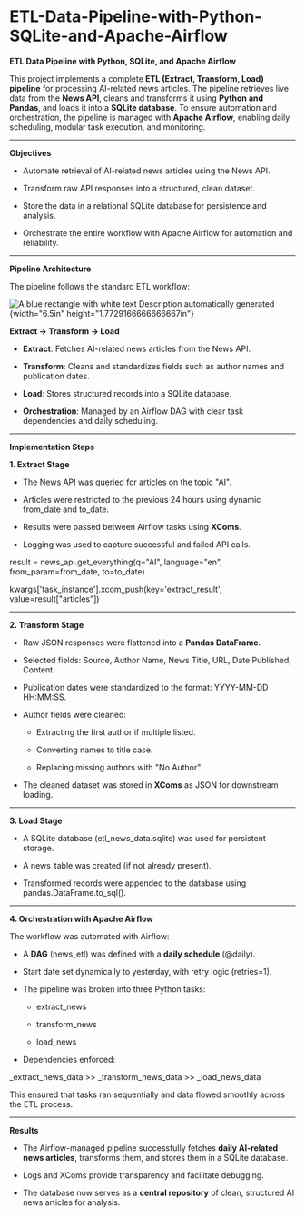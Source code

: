 # ETL-Data-Pipeline-with-Python-SQLite-and-Apache-Airflow
**ETL Data Pipeline with Python, SQLite, and Apache Airflow**

This project implements a complete **ETL (Extract, Transform, Load)
pipeline** for processing AI-related news articles. The pipeline
retrieves live data from the **News API**, cleans and transforms it
using **Python and Pandas**, and loads it into a **SQLite database**. To
ensure automation and orchestration, the pipeline is managed with
**Apache Airflow**, enabling daily scheduling, modular task execution,
and monitoring.

------------------------------------------------------------------------

**Objectives**

- Automate retrieval of AI-related news articles using the News API.

- Transform raw API responses into a structured, clean dataset.

- Store the data in a relational SQLite database for persistence and
  analysis.

- Orchestrate the entire workflow with Apache Airflow for automation and
  reliability.

------------------------------------------------------------------------

**Pipeline Architecture**

The pipeline follows the standard ETL workflow:

![A blue rectangle with white text Description automatically
generated](media/image1.png){width="6.5in"
height="1.7729166666666667in"}

**Extract → Transform → Load**

- **Extract**: Fetches AI-related news articles from the News API.

- **Transform**: Cleans and standardizes fields such as author names and
  publication dates.

- **Load**: Stores structured records into a SQLite database.

- **Orchestration**: Managed by an Airflow DAG with clear task
  dependencies and daily scheduling.

------------------------------------------------------------------------

**Implementation Steps**

**1. Extract Stage**

- The News API was queried for articles on the topic \"AI\".

- Articles were restricted to the previous 24 hours using dynamic
  from_date and to_date.

- Results were passed between Airflow tasks using **XComs**.

- Logging was used to capture successful and failed API calls.

result = news_api.get_everything(q=\"AI\", language=\"en\",
from_param=from_date, to=to_date)

kwargs\[\'task_instance\'\].xcom_push(key=\'extract_result\',
value=result\[\"articles\"\])

------------------------------------------------------------------------

**2. Transform Stage**

- Raw JSON responses were flattened into a **Pandas DataFrame**.

- Selected fields: Source, Author Name, News Title, URL, Date Published,
  Content.

- Publication dates were standardized to the format: YYYY-MM-DD
  HH:MM:SS.

- Author fields were cleaned:

  - Extracting the first author if multiple listed.

  - Converting names to title case.

  - Replacing missing authors with \"No Author\".

- The cleaned dataset was stored in **XComs** as JSON for downstream
  loading.

------------------------------------------------------------------------

**3. Load Stage**

- A SQLite database (etl_news_data.sqlite) was used for persistent
  storage.

- A news_table was created (if not already present).

- Transformed records were appended to the database using
  pandas.DataFrame.to_sql().

------------------------------------------------------------------------

**4. Orchestration with Apache Airflow**

The workflow was automated with Airflow:

- A **DAG** (news_etl) was defined with a **daily schedule** (@daily).

- Start date set dynamically to yesterday, with retry logic (retries=1).

- The pipeline was broken into three Python tasks:

  - extract_news

  - transform_news

  - load_news

- Dependencies enforced:

\_extract_news_data \>\> \_transform_news_data \>\> \_load_news_data

This ensured that tasks ran sequentially and data flowed smoothly across
the ETL process.

------------------------------------------------------------------------

**Results**

- The Airflow-managed pipeline successfully fetches **daily AI-related
  news articles**, transforms them, and stores them in a SQLite
  database.

- Logs and XComs provide transparency and facilitate debugging.

- The database now serves as a **central repository** of clean,
  structured AI news articles for analysis.
